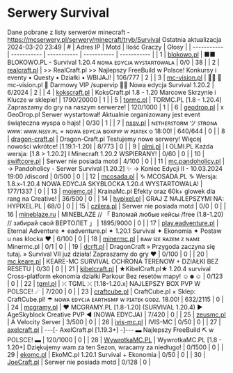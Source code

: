 
# Serwery Survival
Dane pobrane z listy serwerów minecraft - https://mcserwery.pl/serwery/minecraft/tryb/Survival
Ostatnia aktualizacja 2024-03-20 23:49
| # | Adres IP | Motd | Ilość Graczy | Głosy |
| ----------- | ----------- | ----------- | ----------- | ----------- |
| 1 | 	[blokowo.pl](https://mcserwery.pl/serwery/minecraft/98/) | ■■ BLOKOWO.PL - Survival 1.20.4 ɴᴏᴡᴀ ᴇᴅʏᴄᴊᴀ ᴡʏꜱᴛᴀʀᴛᴏᴡᴀʟᴀ | 0/0 | 38 |
| 2 | 	[realcraft.pl](https://mcserwery.pl/serwery/minecraft/63/) | >> RealCraft.pl >> Najlepszy FreeBuild w Polsce! Konkursy i eventy • Questy • Działki • WBIJAJ! | 106/777 | 2 |
| 3 | 	[mc-vision.pl](https://mcserwery.pl/serwery/minecraft/211/) |   mc-vision.pl  Darmowy VIP /supervip   Nowa edycja Survival 1.20.2  | 6/2024 | 2 |
| 4 | 	[kokscraft.pl](https://mcserwery.pl/serwery/minecraft/1/) | KoksCraft.pl 1.8 - 1.20 Marcowe Skrzynie i Klucze w sklepie! | 1790/20000 | 1 |
| 5 | 	[tormc.pl](https://mcserwery.pl/serwery/minecraft/35/) | TORMC.PL [1.8 - 1.20.4] Zapraszamy do gry na naszym serwerze! | 120/1000 | 1 |
| 6 | 	[geodrop.pl](https://mcserwery.pl/serwery/minecraft/217/) | x GeoDrop.pl Serwer wystartował! Aktualnie organizowany jest event świąteczna wyspa o hajs! | 0/30 | 1 |
| 7 | 	[nssv.pl](https://mcserwery.pl/serwery/minecraft/4/) | ɴᴇᴛʜᴇʀꜱᴛᴏʀᴍ ツ ꜱᴛʀᴏɴᴀ ᴡᴡᴡ: ᴡᴡᴡ.ɴꜱꜱᴠ.ᴘʟ × ɴᴏᴡᴀ ᴇᴅʏᴄᴊᴀ ʙᴏxᴘᴠᴘ ᴡ ᴘɪᴀᴛᴇᴋ ᴏ 18:00! | 640/644 | 0 |
| 8 | 	[dragon-craft.pl](https://mcserwery.pl/serwery/minecraft/49/) | Dragon-Craft.pl Testujemy nowe serwery! Więcej nowości wkrótce! [1.19.1-1.20] | 8/773 | 0 |
| 9 | 	[olmi.pl](https://mcserwery.pl/serwery/minecraft/55/) | l OLMI.PL Każda wersja: [1.8 > 1.20.2] l Minecraft 1.20.2 WSPIERANY! | 0/60 | 0 |
| 10 | 	[swiftcore.pl](https://mcserwery.pl/serwery/minecraft/60/) | Serwer nie posiada motd | 4/100 | 0 |
| 11 | 	[mc.pandoholicy.pl](https://mcserwery.pl/serwery/minecraft/64/) | → Pandoholicy - Serwer Survival [1.20.2] ✨ → Koniec Edycji II - 10.03.2024 19:00 /discord | 0/500 | 0 |
| 12 | 	[mcosada.pl](https://mcserwery.pl/serwery/minecraft/65/) | ♑ MCOSADA.PL ♑ Wersja: 1.8.x-1.20.4 NOWA EDYCJA SKYBLOCKA 1.20.4 WYSTARTOWALA! | 177/1337 | 0 |
| 13 | 	[mojemc.pl](https://mcserwery.pl/serwery/minecraft/66/) | KrainaMc.pl  Efekty oraz 60k+ glowek dla rang na Creative! | 36/500 | 0 |
| 14 | 	[hypixel.pl](https://mcserwery.pl/serwery/minecraft/68/) |  GRAJ Z NAJLEPSZYMI NA: HYPIXEL.PL  | 68/0 | 0 |
| 15 | 	[czilera.pl](https://mcserwery.pl/serwery/minecraft/71/) | Serwer nie posiada motd | 0/0 | 0 |
| 16 | 	[mineblaze.ru](https://mcserwery.pl/serwery/minecraft/73/) | MINEBLAZE // 「 Взломай любые кейсы /free (1.8-1.20) // забирай свой ВЕРТОЛЕТ 」 | 1895/9000 | 0 |
| 17 | 	[play.eadventure.pl](https://mcserwery.pl/serwery/minecraft/77/) | Eternal Adventure ✦ eadventure.pl ✦ 1.20.1 Survival ✦ Ekonomia ✦ Postaw u nas klocka ❤ | 6/100 | 0 |
| 18 | 	[minermc.pl](https://mcserwery.pl/serwery/minecraft/81/) | ʙᴀᴡ ꜱɪᴇ ʀᴀᴢᴇᴍ ᴢ ɴᴀᴍɪ Minermc.pl | 0/1 | 0 |
| 19 | 	[dcrft.pl](https://mcserwery.pl/serwery/minecraft/89/) | DragonCraft » Przygoda zaczyna się tutaj. » Survival VII już działa! Zapraszamy do gry ❤ | 0/100 | 0 |
| 20 | 	[mc.keare.pl](https://mcserwery.pl/serwery/minecraft/91/) | KEARE-MC SURVIVAL  OCHRONA TERENOW + DZIAŁKI  BEZ RESETU | 0/30 | 0 |
| 21 | 	[kibelcraft.pl](https://mcserwery.pl/serwery/minecraft/92/) | ★KibelCraft.pl★ 1.20.4 survival Cross-platform ekonomia działki Parkour Bez resetów mapy! ☺☻☺ | 0/123 | 0 |
| 22 | 	[tgml.pl](https://mcserwery.pl/serwery/minecraft/148/) | ⤫ TGML ⤫ [1.18-1.20.x] NAJLEPSZY BOX PVP W POLSCE! ☄ | 7/200 | 0 |
| 23 | 	[craftcube.pl](https://mcserwery.pl/serwery/minecraft/196/) | CraftCube.pl × Sklep: CraftCube.pl!  ☂ ɴᴏᴡᴀ ᴇᴅʏᴄᴊᴀ ᴇᴀʀᴛʜsᴍᴘ ᴡ ᴘɪᴀᴛᴇᴋ ɢᴏᴅᴢ. 18.00! | 632/2115 | 0 |
| 24 | 	[mcgramy.pl](https://mcserwery.pl/serwery/minecraft/197/) | ❤ MCGRAMY.PL [1.8-1.20] (SURVIVAL 1.20.4)  ▶ AgeSkyblock  Creative  PVP ◀ (NOWA EDYCJA) | 7/420 | 0 |
| 25 | 	[zeusmc.pl](https://mcserwery.pl/serwery/minecraft/201/) | A Velocity Server | 3/500 | 0 |
| 26 | 	[ivis-mc.pl](https://mcserwery.pl/serwery/minecraft/215/) | IVIS-MC | 0/50 | 0 |
| 27 | 	[axelcraft.pl](https://mcserwery.pl/serwery/minecraft/223/) | ---[- AxelCraft.pl [1.19.3+] -]--- ▬ Najlepszy FreeBuild ⛏ w POLSCE! ▬ | 120/1000 | 0 |
| 28 | 	[WywrotkaMC.PL](https://mcserwery.pl/serwery/minecraft/225/) | WywrotkaMC.PL [1.8 - 1.20+] Dziękujemy wam za ten Sezon, wracamy za niedługo! | 0/1500 | 0 |
| 29 | 	[ekomc.pl](https://mcserwery.pl/serwery/minecraft/228/) | EkoMC.pl 1.20.1 Survival + Ekonomia | 0/50 | 0 |
| 30 | 	[JoeCraft.pl](https://mcserwery.pl/serwery/minecraft/234/) | Serwer nie posiada motd | 0/128 | 0 |
